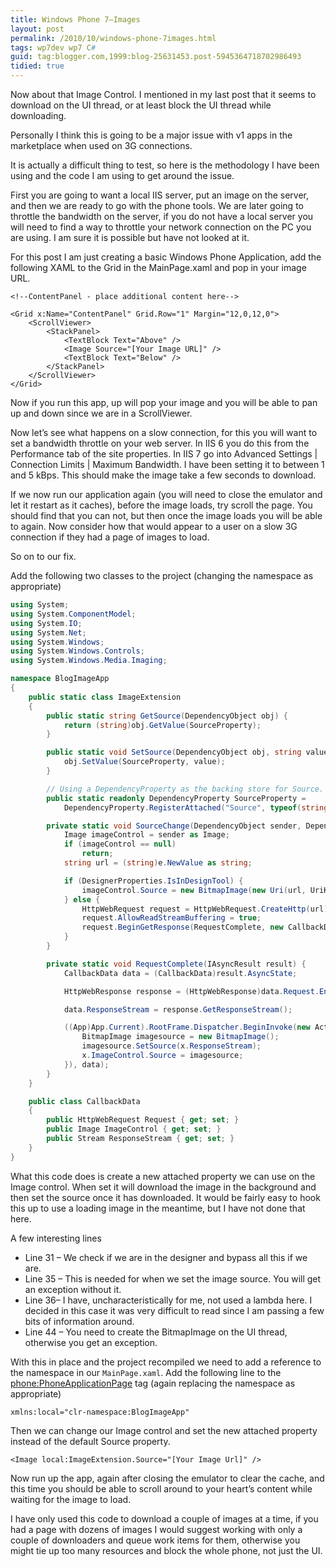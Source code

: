 ```yaml
---
title: Windows Phone 7–Images
layout: post
permalink: /2010/10/windows-phone-7images.html
tags: wp7dev wp7 C#
guid: tag:blogger.com,1999:blog-25631453.post-5945364718702986493
tidied: true
---
```


Now about that Image Control. I mentioned in my last post that it seems to download on the UI thread, or at least block the UI thread while downloading.  
  
Personally I think this is going to be a major issue with v1 apps in the marketplace when used on 3G connections.  
  
It is actually a difficult thing to test, so here is the methodology I have been using and the code I am using to get around the issue.  
  
First you are going to want a local IIS server, put an image on the server, and then we are ready to go with the phone tools. We are later going to throttle the bandwidth on the server, if you do not have a local server you will need to find a way to throttle your network connection on the PC you are using. I am sure it is possible but have not looked at it.  
  
For this post I am just creating a basic Windows Phone Application, add the following XAML to the Grid in the MainPage.xaml and pop in your image URL.  
  
```markup
<!--ContentPanel - place additional content here-->

<Grid x:Name="ContentPanel" Grid.Row="1" Margin="12,0,12,0">
    <ScrollViewer>
        <StackPanel>
            <TextBlock Text="Above" />
            <Image Source="[Your Image URL]" />
            <TextBlock Text="Below" />
        </StackPanel>
    </ScrollViewer>
</Grid>
```

Now if you run this app, up will pop your image and you will be able to pan up and down since we are in a ScrollViewer.  

Now let’s see what happens on a slow connection, for this you will want to set a bandwidth throttle on your web server. In IIS 6 you do this from the Performance tab of the site properties. In IIS 7 go into Advanced Settings | Connection Limits | Maximum Bandwidth. I have been setting it to between 1 and 5 kBps. This should make the image take a few seconds to download.  

If we now run our application again (you will need to close the emulator and let it restart as it caches), before the image loads, try scroll the page. You should find that you can not, but then once the image loads you will be able to again. Now consider how that would appear to a user on a slow 3G connection if they had a page of images to load.  

So on to our fix.  

Add the following two classes to the project (changing the namespace as appropriate)  


```csharp
using System;
using System.ComponentModel;
using System.IO;
using System.Net;
using System.Windows;
using System.Windows.Controls;
using System.Windows.Media.Imaging;

namespace BlogImageApp
{
    public static class ImageExtension
    {
        public static string GetSource(DependencyObject obj) {
            return (string)obj.GetValue(SourceProperty);
        }

        public static void SetSource(DependencyObject obj, string value) {
            obj.SetValue(SourceProperty, value);
        }

        // Using a DependencyProperty as the backing store for Source.  This enables animation, styling, binding, etc...
        public static readonly DependencyProperty SourceProperty =
            DependencyProperty.RegisterAttached("Source", typeof(string), typeof(ImageExtension), new PropertyMetadata(SourceChange));

        private static void SourceChange(DependencyObject sender, DependencyPropertyChangedEventArgs e) {
            Image imageControl = sender as Image;
            if (imageControl == null)
                return;
            string url = (string)e.NewValue as string;

            if (DesignerProperties.IsInDesignTool) {
                imageControl.Source = new BitmapImage(new Uri(url, UriKind.Absolute));
            } else {
                HttpWebRequest request = HttpWebRequest.CreateHttp(url);
                request.AllowReadStreamBuffering = true;
                request.BeginGetResponse(RequestComplete, new CallbackData { Request = request, ImageControl = imageControl });
            }
        }

        private static void RequestComplete(IAsyncResult result) {
            CallbackData data = (CallbackData)result.AsyncState;

            HttpWebResponse response = (HttpWebResponse)data.Request.EndGetResponse(result);

            data.ResponseStream = response.GetResponseStream();

            ((App)App.Current).RootFrame.Dispatcher.BeginInvoke(new Action<CallbackData>(x => {
                BitmapImage imagesource = new BitmapImage();
                imagesource.SetSource(x.ResponseStream);
                x.ImageControl.Source = imagesource;
            }), data);
        }
    }

    public class CallbackData
    {
        public HttpWebRequest Request { get; set; }
        public Image ImageControl { get; set; }
        public Stream ResponseStream { get; set; }
    }
}
```

What this code does is create a new attached property we can use on the Image control. When set it will download the image in the background and then set the source once it has downloaded. It would be fairly easy to hook this up to use a loading image in the meantime, but I have not done that here.  


A few interesting lines  

* Line 31 – We check if we are in the designer and bypass all this if we are.
* Line 35 – This is needed for when we set the image source. You will get an exception without it.
* Line 36– I have, uncharacteristically for me, not used a lambda here. I decided in this case it was very difficult to read since I am passing a few bits of information around.
* Line 44 – You need to create the BitmapImage on the UI thread, otherwise you get an exception.


With this in place and the project recompiled we need to add a reference to the namespace in our `MainPage.xaml`. Add the following line to the <phone:PhoneApplicationPage> tag (again replacing the namespace as appropriate)  

`xmlns:local="clr-namespace:BlogImageApp"`


Then we can change our Image control and set the new attached property instead of the default Source property.  


`<Image local:ImageExtension.Source="[Your Image Url]" />` 


Now run up the app, again after closing the emulator to clear the cache, and this time you should be able to scroll around to your heart’s content while waiting for the image to load.  


I have only used this code to download a couple of images at a time, if you had a page with dozens of images I would suggest working with only a couple of downloaders and queue work items for them, otherwise you might tie up too many resources and block the whole phone, not just the UI.  
  
